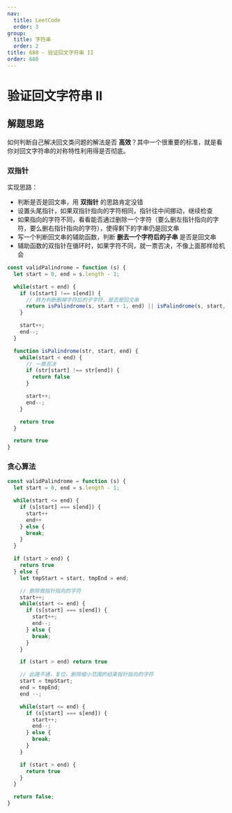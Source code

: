 ```yaml
---
nav:
  title: LeetCode
  order: 3
group:
  title: 字符串
  order: 2
title: 680 - 验证回文字符串 II
order: 680
---
```


# 验证回文字符串 II


## 解题思路

如何判断自己解决回文类问题的解法是否 **高效**？其中一个很重要的标准，就是看你对回文字符串的对称特性利用得是否彻底。

### 双指针

实现思路：

- 判断是否是回文串，用 **双指针** 的思路肯定没错
- 设置头尾指针，如果双指针指向的字符相同，指针往中间挪动，继续检查
- 如果指向的字符不同，看看能否通过删除一个字符（要么删左指针指向的字符，要么删右指针指向的字符），使得剩下的字串仍是回文串
- 写一个判断回文串的辅助函数，判断 **删去一个字符后的子串** 是否是回文串
- 辅助函数的双指针在循环时，如果字符不同，就一票否决，不像上面那样给机会

```js
const validPalindrome = function (s) {
  let start = 0, end = s.length - 1;

  while(start < end) {
    if (s[start] !== s[end]) {
      // 转为判断删掉字符后的子字符，是否是回文串
      return isPalindrome(s, start + 1, end) || isPalindrome(s, start, end - 1)
    }

    start++;
    end--;
  }

  function isPalindrome(str, start, end) {
    while(start < end) {
      // 一票否决
      if (str[start] !== str[end]) {
        return false
      }

      start++;
      end--;
    }

    return true
  }

  return true
}
```

### 贪心算法

```js
const validPalindrome = function (s) {
  let start = 0, end = s.length - 1;

  while(start <= end) {
    if (s[start] === s[end]) {
      start++
      end++
    } else {
      break;
    }
  }

  if (start > end) {
    return true
  } else {
    let tmpStart = start, tmpEnd = end;

    // 删除做指针指向的字符
    start++;
    while(start <= end) {
      if (s[start] === s[end]) {
        start++;
        end--;
      } else {
        break;
      }
    }

    if (start > end) return true

    // 此路不通，复位，删除缩小范围的结束指针指向的字符
    start = tmpStart;
    end = tmpEnd;
    end --;

    while(start <= end) {
      if (s[start] === s[end]) {
        start++;
        end--;
      } else {
        break;
      }
    }

    if (start > end) {
      return true
    }
  }

  return false;
}
```